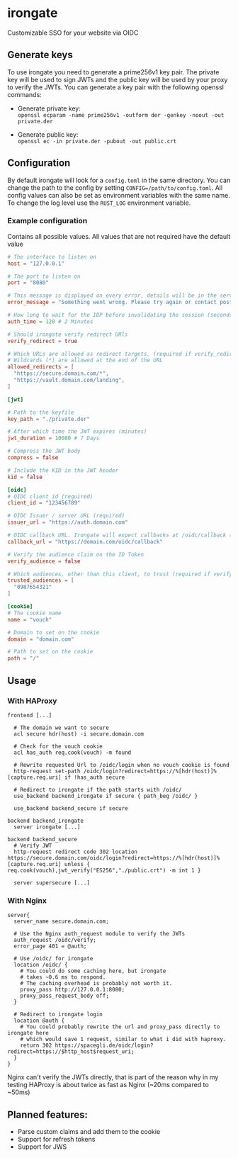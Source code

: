 # irongate

Customizable SSO for your website via OIDC

## Generate keys
To use irongate you need to generate a prime256v1 key pair. The private
key will be used to sign JWTs and the public key will be
used by your proxy to verify the JWTs. You can generate a
key pair with the following openssl commands:

 - Generate private key:  
   `openssl ecparam -name prime256v1 -outform der -genkey -noout -out private.der`

 - Generate public key:  
   `openssl ec -in private.der -pubout -out public.crt`

## Configuration
By default irongate will look for a `config.toml` in the
same directory. You can change the path to the config by
setting `CONFIG=/path/to/config.toml`. All config values
can also be set as environment variables with the same
name. To change the log level use the `RUST_LOG` environment
variable.

### Example configuration
Contains all possible values. All values that are not
required have the default value

```toml
# The interface to listen on
host = "127.0.0.1"

# The port to listen on
port = "8080"

# This message is displayed on every error, details will be in the server log where needed
error_message = "Something went wrong. Please try again or contact postmaster@domain.com."

# How long to wait for the IDP before invalidating the session (seconds)
auth_time = 120 # 2 Minutes

# Should irongate verify redirect URls
verify_redirect = true

# Which URLs are allowed as redirect targets. (required if verify_redirect is true)
# Wildcards (*) are allowed at the end of the URL
allowed_redirects = [
  "https://secure.domain.com/*",
  "https://vault.domain.com/landing",
]

[jwt]

# Path to the keyfile
key_path = "./private.der"

# After which time the JWT expires (minutes)
jwt_duration = 10080 # 7 Days

# Compress the JWT body
compress = false

# Include the KID in the JWT header
kid = false

[oidc]
# OIDC client id (required)
client_id = "123456789"

# OIDC Issuer / server URL (required)
issuer_url = "https://auth.domain.com"

# OIDC callback URL. Irongate will expect callbacks at /oidc/callback (required)
callback_url = "https://domain.com/oidc/callback"

# Verify the audience claim on the ID Token
verify_audience = false

# Which audiences, other than this client, to trust (required if verify_audience is true)
trusted_audiences = [
  "0987654321"
]

[cookie]
# The cookie name
name = "vouch"

# Domain to set on the cookie
domain = "domain.com"

# Path to set on the cookie
path = "/"
```

## Usage

### With HAProxy

```
frontend [...]
  
  # The domain we want to secure
  acl secure hdr(host) -i secure.domain.com
  
  # Check for the vouch cookie
  acl has_auth req.cook(vouch) -m found

  # Rewrite requested Url to /oidc/login when no vouch cookie is found
  http-request set-path /oidc/login?redirect=https://%[hdr(host)]%[capture.req.uri] if !has_auth secure
  
  # Redirect to irongate if the path starts with /oidc/
  use_backend backend_irongate if secure { path_beg /oidc/ }

  use_backend backend_secure if secure
  
backend backend_irongate
  server irongate [...]

backend backend_secure
  # Verify JWT
  http-request redirect code 302 location https://secure.domain.com/oidc/login?redirect=https://%[hdr(host)]%[capture.req.uri] unless { req.cook(vouch),jwt_verify("ES256","./public.crt") -m int 1 }
  
  server supersecure [...]
```

### With Nginx

```
server{
  server_name secure.domain.com;
    
  # Use the Nginx auth_request module to verify the JWTs
  auth_request /oidc/verify;
  error_page 401 = @auth;
    
  # Use /oidc/ for irongate
  location /oidc/ {
    # You could do some caching here, but irongate
    # takes ~0.6 ms to respond.
    # The caching overhead is probably not worth it.
    proxy_pass http://127.0.0.1:8080;
    proxy_pass_request_body off;
  }

  # Redirect to irongate login
  location @auth {
    # You could probably rewrite the url and proxy_pass directly to irongate here
    # which would save 1 request, similar to what i did with haproxy.
    return 302 https://spacegli.de/oidc/login?redirect=https://$http_host$request_uri;
  }
}
```

Nginx can't verify the JWTs directly, that is part of the reason why in my testing HAProxy is about twice as fast as Nginx (~20ms compared to ~50ms)

## Planned features:
 - Parse custom claims and add them to the cookie
 - Support for refresh tokens
 - Support for JWS

